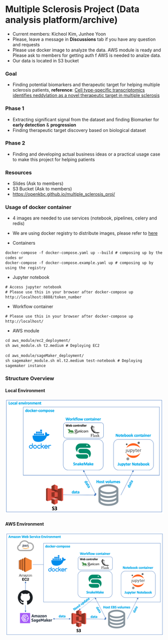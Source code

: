 # Multiple Sclerosis Project (Data analysis platform/archive)

* Current members: Kicheol Kim, Junhee Yoon
* Please, leave a message in **Discussions** tab if you have any question and requests
* Please use docker image to analyze the data. AWS module is ready and Please ask to members for getting auth f AWS is needed to analze data.
* Our data is located in S3 bucket

### Goal
* Finding potential biomarkers and therapeutic target for helping multiple sclerosis patients, **reference**: [Cell type-specific transcriptomics identifies neddylation as a novel therapeutic target in multiple sclerosis](https://pubmed.ncbi.nlm.nih.gov/33374005/)

### Phase 1
* Extracting significant signal from the dataset and finding Biomarker for **early detection** & **progression**
* Finding therapeutic target discovery based on biological dataset

### Phase 2
* Finding and developing actual business ideas or a practical usage case to make this project for helping patients

### Resources
* Slides (Ask to members)
* S3 Bucket (Ask to members)
* https://openkbc.github.io/multiple_sclerosis_proj/

### Usage of docker container
* 4 images are needed to use services (notebook, pipelines, celery and redis)
* We are using docker registry to distribute images, please refer to [here](https://hub.docker.com/repository/docker/swiri021/openkbc_msproject/general)

* Containers
```shell
docker-compose -f docker-compose.yaml up --build # composing up by the codes or
docker-compose -f docker-compose.example.yaml up # composing up by using the registry
```

* Jupyter notebook
```
# Access jupyter notebook
# Please use this in your browser after docker-compose up 
http://localhost:8888/token_number
```

* Workflow container
```
# Please use this in your browser after docker-compose up
http://localhost/
```

* AWS module
```shell
cd aws_module/ec2_deployment/
sh aws_module.sh t2.medium # Deploying EC2

cd aws_module/sageMaker_deployment/
sh sagemaker_module.sh ml.t2.medium test-notebook # Deploying sagemaker instance
```
### Structure Overview

#### Local Environment
![overview1](README_resource/local_env.png)

#### AWS Environment
![overview1](README_resource/aws_env.png)
